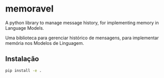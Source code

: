 # memoravel

A python library to manage message history, for implementing memory in Language Models.

Uma biblioteca para gerenciar histórico de mensagens, para implementar memória nos Modelos de Linguagem.

## Instalação

```bash
pip install -e .